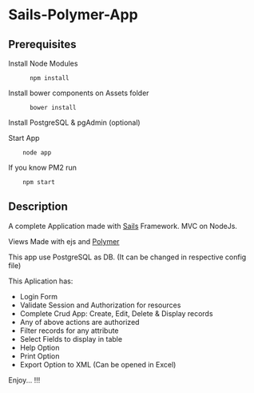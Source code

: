 # Sails-Polymer-App

## Prerequisites

  Install Node Modules
  
          npm install
          
  Install bower components on Assets folder
  
          bower install
          
   Install PostgreSQL & pgAdmin (optional)
   
   Start App
   
        node app
        
   If you know PM2 run
   
        npm start

## Description 

A complete Application made with [Sails](http://sailsjs.org) Framework. MVC on NodeJs.

Views Made with ejs and [Polymer](https://www.polymer-project.org) 

This app use PostgreSQL as DB. (It can be changed in respective config file)

This Aplication has:

   - Login Form
   - Validate Session and Authorization for resources
   - Complete Crud App: Create, Edit, Delete & Display records
   - Any of above actions are authorized
   - Filter records for any attribute
   - Select Fields to display in table
   - Help Option
   - Print Option
   - Export Option to XML (Can be opened in Excel)
   
  Enjoy... !!!
